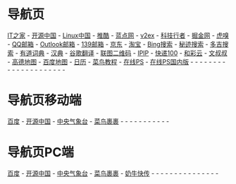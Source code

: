 # 导航页
[IT之家](https://www.ithome.com/) - [开源中国](https://www.oschina.net/) - [Linux中国](https://linux.cn/) - [推酷](https://www.tuicool.com/ah/) - [蓝点网](https://www.landiannews.com/) - [v2ex](https://www.v2ex.com/) - [科技行者](https://www.solidot.org/) - [掘金网](https://juejin.im/) - [虎嗅](https://www.huxiu.com/) - [QQ邮箱](https://mail.qq.com/) - [Outlook邮箱](https://outlook.live.com/) - [139邮箱](https://mail.10086.cn/) - [京东](https://www.jd.com/) - [淘宝](https://www.taobao.com/) - [Bing搜索](https://cn.bing.com/) - [秘迹搜索](https://mijisou.com/) - [多吉搜索](https://www.dogedoge.com/) - [有道词典](https://youdao.com/) - [汉典](http://www.zdic.net/) - [谷歌翻译](https://translate.google.cn/) - [联图二维码](https://www.liantu.com/) - [IPIP](https://www.ipip.net/) - [快递100](https://www.kuaidi100.com/) - [和彩云](https://caiyun.feixin.10086.cn/) - [文叔叔](https://www.wenshushu.cn/) - [高德地图](https://www.amap.com/) - [百度地图](https://map.baidu.com/) - [日历](https://wannianrili.51240.com/) - [菜鸟教程](https://www.runoob.com/) - [在线PS](https://www.photopea.com/) - [在线PS国内版](​https://ps.gaoding.com/) - []() - []() - []() - []() - []() - []() - []() - []() - []() - []() - []() - []() - []() - []() - []() - []() - []() - []() - []() - []() - 

# 导航页移动端

[百度](https://m.baidu.com/error.jsp) - [开源中国](https://m.oschina.net/) - [中央气象台](http://m.nmc.cn/f/wap/forecast/index.html) - [菜鸟裹裹](https://m.guoguo-app.com/guoguowap/default.html) - []() - []() - []() - []() - []() - []() - []() - []() - []() - []() - 

# 导航页PC端

[百度](https://www.baidu.com/) - [开源中国](https://www.oschina.net/) - [中央气象台](http://www.nmc.cn/publish/forecast/ABJ/beijing.html) - [菜鸟裹裹](https://www.guoguo-app.com/) - [奶牛快传](https://cowtransfer.com/) - []() - []() - []() - []() - []() - []() - []() - []() - []() - []() - []() - []() - []() - []() - 
